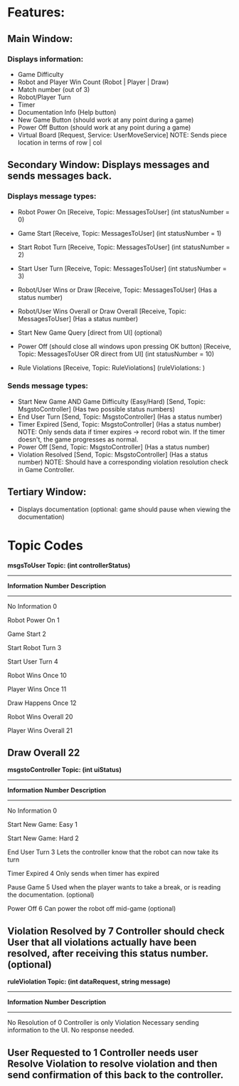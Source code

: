 # Features:

## Main Window:
### Displays information:
  - Game Difficulty 
  - Robot and Player Win Count (Robot | Player | Draw) 
  - Match number (out of 3)
  - Robot/Player Turn
  - Timer
  - Documentation Info (Help button)
  - New Game Button (should work at any point during a game)
  - Power Off Button (should work at any point during a game) 
  - Virtual Board [Request, Service: UserMoveService] NOTE: Sends piece location in terms of row | col  
  

## Secondary Window: Displays messages and sends messages back.
### Displays message types:
  - Robot Power On [Receive, Topic: MessagesToUser] (int statusNumber = 0)
  - Game Start [Receive, Topic: MessagesToUser] (int statusNumber = 1)
  - Start Robot Turn [Receive, Topic: MessagesToUser] (int statusNumber = 2)
  - Start User Turn [Receive, Topic: MessagesToUser] (int statusNumber = 3)
  - Robot/User Wins or Draw [Receive, Topic: MessagesToUser] (Has a status number)
  - Robot/User Wins Overall or Draw Overall [Receive, Topic: MessagesToUser] (Has a status number)
  - Start New Game Query [direct from UI] (optional)
  - Power Off (should close all windows upon pressing OK button) [Receive, Topic: MessagesToUser OR direct from UI] (int statusNumber = 10)
  
  - Rule Violations [Receive, Topic: RuleViolations] (ruleViolations: )
### Sends message types:
  - Start New Game AND Game Difficulty (Easy/Hard) [Send, Topic: MsgstoController] (Has two possible status numbers)
  - End User Turn [Send, Topic: MsgstoController] (Has a status number)
  - Timer Expired [Send, Topic: MsgstoController] (Has a status number) NOTE: Only sends data if timer expires -> record robot win. If the timer doesn't, the game progresses as normal.
  - Power Off [Send, Topic: MsgstoController] (Has a status number)
  - Violation Resolved [Send, Topic: MsgstoController] (Has a status number) NOTE: Should have a corresponding violation resolution check in Game Controller.
  
## Tertiary Window:
  - Displays documentation (optional: game should pause when viewing the documentation)  
 
 
# Topic Codes
**msgsToUser Topic: (int controllerStatus)**

  -----------------------------------------------------------------------
  **Information**         **Number**              **Description**
  ----------------------- ----------------------- -----------------------
  No Information          0                       

  Robot Power On          1                       

  Game Start              2                       

  Start Robot Turn        3                       

  Start User Turn         4                       

  Robot Wins Once         10                      

  Player Wins Once        11                      

  Draw Happens Once       12                      

  Robot Wins Overall      20                      

  Player Wins Overall     21                      

  Draw Overall            22                      
  -----------------------------------------------------------------------

**msgstoController Topic: (int uiStatus)**

  -----------------------------------------------------------------------
  **Information**         **Number**              **Description**
  ----------------------- ----------------------- -----------------------
  No Information          0                       

  Start New Game: Easy    1                       

  Start New Game: Hard    2                       

  End User Turn           3                       Lets the controller
                                                  know that the robot can
                                                  now take its turn

  Timer Expired           4                       Only sends when timer
                                                  has expired

  Pause Game              5                       Used when the player
                                                  wants to take a break,
                                                  or is reading the
                                                  documentation.
                                                  (optional)

  Power Off               6                       Can power the robot off
                                                  mid-game (optional)

  Violation Resolved by   7                       Controller should check
  User                                            that all violations
                                                  actually have been
                                                  resolved, after
                                                  receiving this status
                                                  number. (optional)
  -----------------------------------------------------------------------

**ruleViolation Topic: (int dataRequest, string message)**

  -----------------------------------------------------------------------
  **Information**         **Number**              **Description**
  ----------------------- ----------------------- -----------------------
  No Resolution of        0                       Controller is only
  Violation Necessary                             sending information to
                                                  the UI. No response
                                                  needed.

  User Requested to       1                       Controller needs user
  Resolve Violation                               to resolve violation
                                                  and then send
                                                  confirmation of this
                                                  back to the controller.
  -----------------------------------------------------------------------



